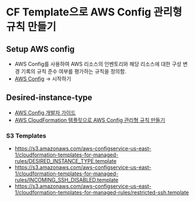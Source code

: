 # CF Template으로 AWS Config 관리형 규칙 만들기
## Setup AWS config
* AWS Config를 사용하여 AWS 리소스의 인벤토리와 해당 리소스에 대한 구성 변경 기록의 규칙 준수 여부를 평가하는 규칙을 정의함.
* [AWS Config](https://ap-northeast-2.console.aws.amazon.com/config/) → 시작하기

## Desired-instance-type
* [AWS Config 개발자 가이드](https://docs.aws.amazon.com/ko_kr/config/latest/developerguide/WhatIsConfig.html)
* [AWS CloudFormation 템플릿으로 AWS Config 관리형 규칙 만들기](https://docs.aws.amazon.com/ko_kr/config/latest/developerguide/aws-config-managed-rules-cloudformation-templates.html)

### S3 Templates
* https://s3.amazonaws.com/aws-configservice-us-east-1/cloudformation-templates-for-managed-rules/DESIRED_INSTANCE_TYPE.template
* https://s3.amazonaws.com/aws-configservice-us-east-1/cloudformation-templates-for-managed-rules/INCOMING_SSH_DISABLED.template
* https://s3.amazonaws.com/aws-configservice-us-east-1/cloudformation-templates-for-managed-rules/restricted-ssh.template
